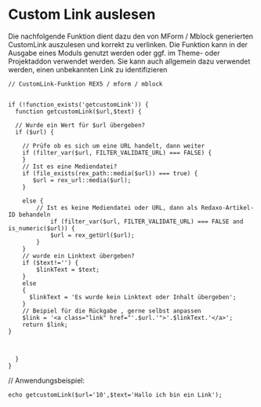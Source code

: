 # Custom Link auslesen

Die nachfolgende Funktion dient dazu den von MForm / Mblock generierten CustomLink auszulesen und korrekt zu verlinken. 
Die Funktion kann in der Ausgabe eines Moduls genutzt werden oder ggf. im Theme- oder Projektaddon verwendet werden. 
Sie kann auch allgemein dazu verwendet werden, einen unbekannten Link zu identifizieren

    // CustomLink-Funktion REX5 / mform / mblock


    if (!function_exists('getcustomLink')) {
      function getcustomLink($url,$text) {

      // Wurde ein Wert für $url übergeben?
      if ($url) {

        // Prüfe ob es sich um eine URL handelt, dann weiter
        if (filter_var($url, FILTER_VALIDATE_URL) === FALSE) {
        }
        // Ist es eine Mediendatei?
        if (file_exists(rex_path::media($url)) === true) {
           $url = rex_url::media($url);
        } 
        
        else {
            // Ist es keine Mediendatei oder URL, dann als Redaxo-Artikel-ID behandeln
                if (filter_var($url, FILTER_VALIDATE_URL) === FALSE and is_numeric($url)) {
                $url = rex_getUrl($url);
            }
        }
        // wurde ein Linktext übergeben?  
        if ($text!='') {
            $linkText = $text;
        }
        else 
        {
          $linkText = 'Es wurde kein Linktext oder Inhalt übergeben';
        }
        // Beipiel für die Rückgabe , gerne selbst anpassen
        $link = '<a class="link" href="'.$url.'">'.$linkText.'</a>';
        return $link; 
    }



      }
    }
    
// Anwendungsbeispiel: 
    
    echo getcustomLink($url='10',$text='Hallo ich bin ein Link');
